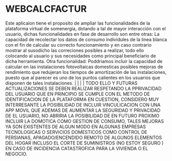 # WEBCALCFACTUR
Este aplicaion tiene el proposito de ampliar las funcionalidades de la plataforma virtual de somenergia, dotando a tal de mayor interacción con el usuario, 
dichas funcionalidades en fase de desarrollo son entre otras:
La capacidad de recolectar los datos de consumo individules de la linea blanca con el fin de calcular 
su correcto funcionamiento y en caso contrario mostrar al susodicho las correciones posibles a realizar, 
todo ello colocando al usuario y sus necesidades como principal beneficiario de dicha herramienta.
Otra funcionalidad: 
Poddriamos incluir la capacidad de calcular en las instalaciones fotovoltaicas domesticas posibles mejoras de rendimiento que redujeran los tiempos de 
amortización de las instalaciones, puesto que al parecer es uno de los puntos calientes en los usuarios que disponen de tales instalaciones.
|
|
|
|
TODO ELLO Y FUTURAS ACTUALIZACIONES SE DEBEN REALIZAR RESPETANDO LA PPRIVACIDAD DEL USUARIO QUE EN PRINCIPIO SE CUMPLE CON EL METODO DE IDENTIFICACION 
DE LA PLATAFORMA EN CUESTION, CONSIDERO MUY INTERRESANTE LA POSIBILIDAD DE INCLUIR VINCULICACION CON UNA APP MOVIL QUE ADEMAS DE AUMENTAR LA SEGURIDAD 
Y PRIVACIDAD DE EL USUARIO, NO ABRIRIA LA POSIBILIDAD DE EN FUTURO PROXIMO INCLUIR LA DOMOTICA COMO GESTION DE CONSUMO, TALES MEJORAS YA SON EXISTENTES 
DE ALGUN MODO EN ALGUNAS EMPRESAS TECNOLOGICAS O SERVICIOS DOMESTICOS COMO CONTROL DE PERSIANAS, APAGADO/ENCENDIDO REMOTO DE ALGUNOS ELEMENTOS DEL HOGAR
INCLUSO EL CORTE DE SUMINISTROS (NO ESTOY SEGURO ) EN CASO DE INCIDENCIA CATASTROFICA PARA LA VIVIENDA O EL NEGOCIO.

